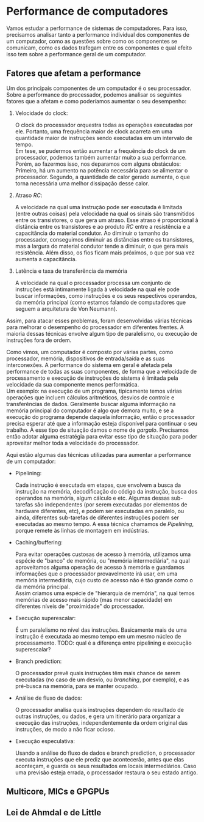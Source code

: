 # Performance de computadores

Vamos estudar a performance de sistemas de computadores. Para isso, precisamos analisar tanto a performance individual dos componentes de um computador, como as questões sobre como os componentes se comunicam, como os dados trafegam entre os componentes e qual efeito isso tem sobre a performance geral de um computador.

## Fatores que afetam a performance

Um dos principais componentes de um computador é o seu processador. Sobre a performance do processador, podemos analisar os seguintes fatores que a afetam e como poderíamos aumentar o seu desempenho:

1. Velocidade do clock:

   O clock do processador orquestra todas as operações executadas por ele. Portanto, uma frequência maior de clock acarreta em uma quantidade maior de instruções sendo executadas em um intervalo de tempo.  
   Em tese, se pudermos então aumentar a frequência do clock de um processador, podemos também aumentar muito a sua performance. Porém, ao fazermos isso, nos deparamos com alguns obstáculos: Primeiro, há um aumento na potência necessária para se alimentar o processador. Segundo, a quantidade de calor gerado aumenta, o que torna necessária uma melhor dissipação desse calor.

2. Atraso $RC$:

   A velocidade na qual uma instrução pode ser executada é limitada (entre outras coisas) pela velocidade na qual os sinais são transmitidos entre os transistores, o que gera um atraso. Esse atraso é proporcional à distância entre os transistores e ao produto $RC$ entre a resistência e a capacitância do material condutor. Ao diminuir o tamanho do processador, conseguimos diminuir as distâncias entre os transistores, mas a largura do material condutor tende a diminuir, o que gera mais resistência. Além disso, os fios ficam mais próximos, o que por sua vez aumenta a capacitância.

3. Latência e taxa de transferência da memória

   A velocidade na qual o processador processa um conjunto de instruções está intimamente ligada à velocidade na qual ele pode buscar informações, como instruções e os seus respectivos operandos, da memória principal (como estamos falando de computadores que seguem a arquitetura de Von Neumann).

Assim, para atacar esses problemas, foram desenvolvidas várias técnicas para melhorar o desempenho do processador em diferentes frentes. A maioria dessas técnicas envolve algum tipo de paralelismo, ou execução de instruções fora de ordem.  

Como vimos, um computador é composto por várias partes, como processador, memória, dispositivos de entrada/saída e as suas interconexões. A performance do sistema em geral é afetada pela performance de todas as suas componentes, de forma que a velocidade de processamento e execução de instruções do sistema é limitada pela velocidade da sua componente menos performática.  
Um exemplo: na execução de um programa, tipicamente temos várias operações que incluem cálculos aritméticos, desvios de controle e transferências de dados. Geralmente buscar alguma informação na memória principal do computador é algo que demora muito, e se a execução do programa depende daquela informação, então o processador precisa esperar até que a informação esteja disponível para continuar o seu trabalho. À esse tipo de situação damos o nome de *gargalo*. Precisamos então adotar alguma estratégia para evitar esse tipo de situação para poder aproveitar melhor toda a velocidade do processador.

Aqui estão algumas das técnicas utilizadas para aumentar a performance de um computador:

- Pipelining:

  Cada instrução é executada em etapas, que envolvem a busca da instrução na memória, decodificação do código da instrução, busca dos operandos na memória, algum cálculo e etc. Algumas dessas sub-tarefas são independentes (por serem executadas por elementos de hardware diferentes, etc), e podem ser executadas em paralelo, ou ainda, diferentes sub-tarefas de diferentes instruções podem ser executadas ao mesmo tempo. A essa técnica chamamos de *Pipelining*, porque remete às linhas de montagem em indústrias.

- Caching/buffering:

  Para evitar operações custosas de acesso à memória, utilizamos uma espécie de "banco" de memória, ou "memória intermediária", na qual aproveitamos alguma operação de acesso à memória e guardamos informações que o processador provavelmente irá usar, em uma memória intermediária, cujo custo de acesso não é tão grande como o da memória principal.  
  Assim criamos uma espécie de "hierarquia de memória", na qual temos memórias de acesso mais rápido (mas menor capacidade) em diferentes níveis de "proximidade" do processador.

- Execução superescalar:

  É um paralelismo no nível das instruções. Basicamente mais de uma instrução é executada ao mesmo tempo em um mesmo núcleo de processamento. TODO: qual é a diferença entre pipelining e execução superescalar?

- Branch prediction:

  O processador prevê quais instruções têm mais chance de serem executadas (no caso de um desvio, ou *branching*, por exemplo), e as pré-busca na memória, para se manter ocupado.

- Análise de fluxo de dados:

  O processador analisa quais instruções dependem do resultado de outras instruções, ou dados, e gera um itinerário para organizar a execução das instruções, independentemente da ordem original das instruções, de modo a não ficar ocioso.

- Execução especulativa:

  Usando a análise do fluxo de dados e branch prediction, o processador executa instruções que ele prediz que acontecerão, antes que elas aconteçam, e guarda os seus resultados em locais intermediários. Caso uma previsão esteja errada, o processador restaura o seu estado antigo.

## Multicore, MICs e GPGPUs

## Lei de Ahmdal e de Little